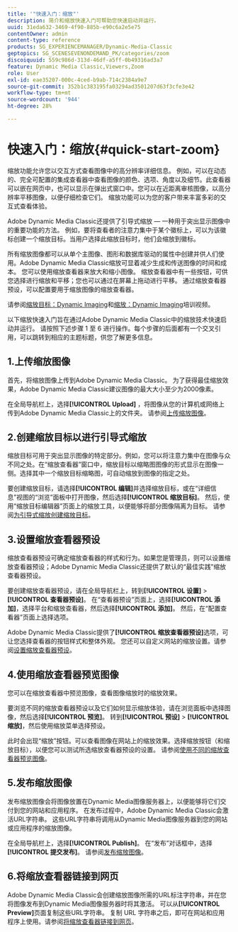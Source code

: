 ```yaml
---
title: '"快速入门：缩放"'
description: 简介和缩放快速入门可帮助您快速启动并运行。
uuid: 31eda632-3469-4f90-885b-e90c6a2e5e75
contentOwner: admin
content-type: reference
products: SG_EXPERIENCEMANAGER/Dynamic-Media-Classic
geptopics: SG_SCENESEVENONDEMAND_PK/categories/zoom
discoiquuid: 559c986d-313d-46df-a5ff-0b49316ad3a7
feature: Dynamic Media Classic,Viewers,Zoom
role: User
exl-id: eae35207-000c-4ced-b9ab-714c2384a9e7
source-git-commit: 352b1c383195fa03294ad3501207d63f3cfe3e42
workflow-type: tm+mt
source-wordcount: '944'
ht-degree: 28%

---
```


# 快速入门：缩放{#quick-start-zoom}

缩放功能允许您以交互方式查看图像中的高分辨率详细信息。 例如，可以在动态的、完全可配置的集成查看器中查看图像的颜色、选项、角度以及细节。此查看器可以嵌在网页中，也可以显示在弹出式窗口中。您可以在近距离审核图像，以高分辨率平移图像，以便仔细检查它们。 缩放功能可以为您的客户带来丰富多彩的交互式查看体验。

Adobe Dynamic Media Classic还提供了引导式缩放 — 一种用于突出显示图像中的重要功能的方法。 例如，要将查看者的注意力集中于某个徽标上，可以为该徽标创建一个缩放目标。当用户选择此缩放目标时，他们会缩放到徽标。

所有缩放图像都可以从单个主图像、图形和数据库驱动的属性中创建并供人们使用。Adobe Dynamic Media Classic缩放可显着减少生成和传送图像的时间和成本。 您可以使用缩放查看器来放大和缩小图像。 缩放查看器中有一些按钮，可供您选择进行缩放和平移；您也可以通过在屏幕上拖动进行平移。 通过缩放查看器预设，可以配置要用于缩放图像的缩放查看器。

请参阅[缩放目标：Dynamic Imaging](https://s7d5.scene7.com/s7viewers/html5/VideoViewer.html?videoserverurl=https://s7d5.scene7.com/is/content/&amp;emailurl=https://s7d5.scene7.com/s7/emailFriend&amp;serverUrl=https://s7d5.scene7.com/is/image/&amp;config=Scene7SharedAssets/Universal_HTML5_Video&amp;contenturl=https://s7d5.scene7.com/skins/&amp;asset=S7tutorials/559_Zoom%20Target%20Tool_converted%20renamed_Dynamic%20Imaging-AVS)和[缩放：Dynamic Imaging](https://s7d5.scene7.com/s7viewers/html5/VideoViewer.html?videoserverurl=https://s7d5.scene7.com/is/content/&amp;emailurl=https://s7d5.scene7.com/s7/emailFriend&amp;serverUrl=https://s7d5.scene7.com/is/image/&amp;config=Scene7SharedAssets/Universal_HTML5_Video&amp;contenturl=https://s7d5.scene7.com/skins/&amp;asset=S7tutorials/560_Zoom_converted%20renamed_Dynamic%20Imaging-AVS)培训视频。

以下缩放快速入门旨在通过Adobe Dynamic Media Classic中的缩放技术快速启动并运行。 请按照下述步骤 1 至 6 进行操作。每个步骤的后面都有一个交叉引用，可以跳转到相应的主题标题，供您了解更多信息。

## 1.上传缩放图像

首先，将缩放图像上传到Adobe Dynamic Media Classic。 为了获得最佳缩放效果，Adobe Dynamic Media Classic建议图像的最大大小至少为2000像素。

在全局导航栏上，选择&#x200B;**[!UICONTROL Upload]** ，将图像从您的计算机或网络上传到Adobe Dynamic Media Classic上的文件夹。 请参阅[上传缩放图像](uploading-zoom-images.md#uploading_zoom_images)。

## 2.创建缩放目标以进行引导式缩放

缩放目标可用于突出显示图像的特定部分。例如，您可以将注意力集中在图像与众不同之处。在“缩放查看器”窗口中，缩放目标以缩略图图像的形式显示在图像一侧。选择其中一个缩放目标缩略图，可自动缩放到图像的指定之处。

要创建缩放目标，请选择&#x200B;**[!UICONTROL 编辑]**&#x200B;并选择缩放目标，或在“详细信息”视图的“浏览”面板中打开图像，然后选择&#x200B;**[!UICONTROL 缩放目标]**。 然后，使用“缩放目标编辑器”页面上的缩放工具，以便能够将部分图像隔离为目标。 请参阅[为引导式缩放创建缩放目标](creating-zoom-targets-guided-zoom.md#creating_zoom_targets_for_guided_zoom)。

## 3.设置缩放查看器预设

缩放查看器预设可确定缩放查看器的样式和行为。如果您是管理员，则可以设置缩放查看器预设；Adobe Dynamic Media Classic还提供了默认的“最佳实践”缩放查看器预设。

要创建缩放查看器预设，请在全局导航栏上，转到&#x200B;**[!UICONTROL 设置]** > **[!UICONTROL 查看器预设]**。 在“查看器预设”页面上，选择&#x200B;**[!UICONTROL 添加]**，选择平台和缩放查看器，然后选择&#x200B;**[!UICONTROL 添加]**。 然后，在“配置查看器”页面上选择选项。

Adobe Dynamic Media Classic提供了&#x200B;**[!UICONTROL 缩放查看器预设]**&#x200B;选项，可让您选择查看器的按钮样式和整体外观。 您还可以自定义网站的缩放设置。请参阅[设置缩放查看器预设](setting-zoom-viewer-presets.md#setting_up_zoom_viewer_presets)。

## 4.使用缩放查看器预览图像

您可以在缩放查看器中预览图像，查看图像缩放时的缩放效果。

要浏览不同的缩放查看器预设以及它们如何显示缩放体验，请在浏览面板中选择图像，然后选择&#x200B;**[!UICONTROL 预览]**。 转到&#x200B;**[!UICONTROL 预设]** > **[!UICONTROL 缩放]**，然后使用缩放菜单选择预设。

此时会出现“缩放”按钮。可以查看图像在网站上的缩放效果。选择缩放按钮（和缩放目标），以便您可以测试所选缩放查看器预设的设置。 请参阅[使用不同的缩放查看器预览图像](previewing-image-assets-different-zoom.md#previewing_image_assets_with_different_zoom_viewers)。

## 5.发布缩放图像

发布缩放图像会将图像放置在Dynamic Media图像服务器上，以便能够将它们交付到您的网站和应用程序。 在发布过程中，Adobe Dynamic Media Classic会激活URL字符串。 这些URL字符串将调用从Dynamic Media图像服务器到您的网站或应用程序的缩放图像。

在全局导航栏上，选择&#x200B;**[!UICONTROL Publish]**。 在“发布”对话框中，选择&#x200B;**[!UICONTROL 提交发布]**。 请参阅[发布缩放图像](publishing-zoom-images.md#publishing_zoom_images)。

## 6.将缩放查看器链接到网页

Adobe Dynamic Media Classic会创建缩放图像所需的URL标注字符串，并在您将图像发布到Dynamic Media图像服务器时将其激活。 可以从&#x200B;**[!UICONTROL Preview]**&#x200B;页面复制这些URL字符串。 复制 URL 字符串之后，即可在网站和应用程序上使用。请参阅[将缩放查看器链接到网页](linking-zoom-viewers-web-pages.md#linking_zoom_viewers_to_your_web_pages)。
